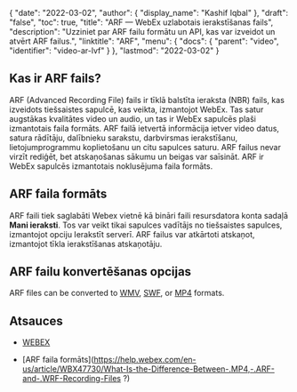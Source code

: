 {
  "date": "2022-03-02",
  "author": {
    "display_name": "Kashif Iqbal"
},
  "draft": "false",
  "toc": true,
  "title": "ARF — WebEx uzlabotais ierakstīšanas fails",
  "description": "Uzziniet par ARF failu formātu un API, kas var izveidot un atvērt ARF failus.",
  "linktitle": "ARF",
  "menu": {
    "docs": {
      "parent": "video",
      "identifier": "video-ar-lvf"
}
},
  "lastmod": "2022-03-02"
}

## Kas ir ARF fails?

ARF (Advanced Recording File) fails ir tīklā balstīta ieraksta (NBR) fails, kas izveidots tiešsaistes sapulcē, kas veikta, izmantojot WebEx. Tas satur augstākas kvalitātes video un audio, un tas ir WebEx sapulcēs plaši izmantotais faila formāts. ARF failā ietvertā informācija ietver video datus, satura rādītāju, dalībnieku sarakstu, darbvirsmas ierakstīšanu, lietojumprogrammu koplietošanu un citu sapulces saturu. ARF failus nevar virzīt rediģēt, bet atskaņošanas sākumu un beigas var saīsināt. ARF ir WebEx sapulcēs izmantotais noklusējuma faila formāts.

## ARF faila formāts

ARF faili tiek saglabāti Webex vietnē kā bināri faili resursdatora konta sadaļā **Mani ieraksti**. Tos var veikt tikai sapulces vadītājs no tiešsaistes sapulces, izmantojot opciju Ierakstīt serverī. ARF failus var atkārtoti atskaņot, izmantojot tīkla ierakstīšanas atskaņotāju.

## ARF failu konvertēšanas opcijas

ARF files can be converted to [WMV](/video/wmv/), [SWF](/page-description-language/swf/), or [MP4](/video/mp4/) formats.

## Atsauces

* [WEBEX](https://www.webex.com/)

* [ARF faila formāts](https://help.webex.com/en-us/article/WBX47730/What-Is-the-Difference-Between-.MP4,-.ARF-and-.WRF-Recording-Files ?)


